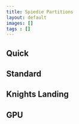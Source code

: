 ```yaml
---
title: Spiedie Partitions 
layout: default 
images: [] 
tags : []
--- 
```


## Quick 

## Standard 

## Knights Landing 

## GPU 
